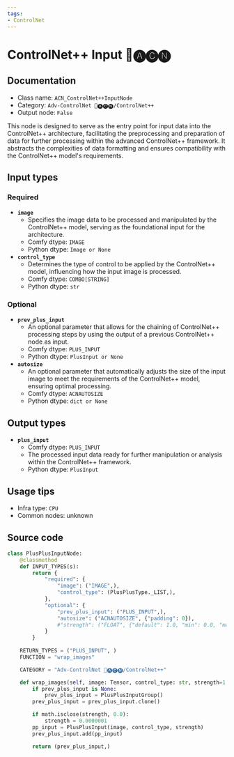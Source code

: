 ```yaml
---
tags:
- ControlNet
---
```


# ControlNet++ Input 🛂🅐🅒🅝
## Documentation
- Class name: `ACN_ControlNet++InputNode`
- Category: `Adv-ControlNet 🛂🅐🅒🅝/ControlNet++`
- Output node: `False`

This node is designed to serve as the entry point for input data into the ControlNet++ architecture, facilitating the preprocessing and preparation of data for further processing within the advanced ControlNet++ framework. It abstracts the complexities of data formatting and ensures compatibility with the ControlNet++ model's requirements.
## Input types
### Required
- **`image`**
    - Specifies the image data to be processed and manipulated by the ControlNet++ model, serving as the foundational input for the architecture.
    - Comfy dtype: `IMAGE`
    - Python dtype: `Image or None`
- **`control_type`**
    - Determines the type of control to be applied by the ControlNet++ model, influencing how the input image is processed.
    - Comfy dtype: `COMBO[STRING]`
    - Python dtype: `str`
### Optional
- **`prev_plus_input`**
    - An optional parameter that allows for the chaining of ControlNet++ processing steps by using the output of a previous ControlNet++ node as input.
    - Comfy dtype: `PLUS_INPUT`
    - Python dtype: `PlusInput or None`
- **`autosize`**
    - An optional parameter that automatically adjusts the size of the input image to meet the requirements of the ControlNet++ model, ensuring optimal processing.
    - Comfy dtype: `ACNAUTOSIZE`
    - Python dtype: `dict or None`
## Output types
- **`plus_input`**
    - Comfy dtype: `PLUS_INPUT`
    - The processed input data ready for further manipulation or analysis within the ControlNet++ framework.
    - Python dtype: `PlusInput`
## Usage tips
- Infra type: `CPU`
- Common nodes: unknown


## Source code
```python
class PlusPlusInputNode:
    @classmethod
    def INPUT_TYPES(s):
        return {
            "required": {
                "image": ("IMAGE",),
                "control_type": (PlusPlusType._LIST,),
            },
            "optional": {
                "prev_plus_input": ("PLUS_INPUT",),
                "autosize": ("ACNAUTOSIZE", {"padding": 0}),
                #"strength": ("FLOAT", {"default": 1.0, "min": 0.0, "max": BIGMAX, "step": 0.01}),
            }
        }
    
    RETURN_TYPES = ("PLUS_INPUT", )
    FUNCTION = "wrap_images"

    CATEGORY = "Adv-ControlNet 🛂🅐🅒🅝/ControlNet++"

    def wrap_images(self, image: Tensor, control_type: str, strength=1.0, prev_plus_input: PlusPlusInputGroup=None):
        if prev_plus_input is None:
            prev_plus_input = PlusPlusInputGroup()
        prev_plus_input = prev_plus_input.clone()

        if math.isclose(strength, 0.0):
            strength = 0.0000001
        pp_input = PlusPlusInput(image, control_type, strength)
        prev_plus_input.add(pp_input)

        return (prev_plus_input,)

```
